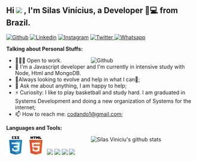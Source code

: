 

## Hi <img src="https://media.giphy.com/media/hvRJCLFzcasrR4ia7z/giphy.gif" width="25px"> , I'm Silas Vinícius, a Developer 🚀💻 from Brazil.


[![Github](https://img.shields.io/badge/-Github-000?style=flat&logo=Github&logoColor=white)](https://github.com/silasviniciuss)
[![Linkedin](https://img.shields.io/badge/-LinkedIn-0073B1?style=flat&logo=Linkedin&logoColor=white)](https://www.linkedin.com/in/silas-vinicius-6b0819204/)
[![Instagram](https://img.shields.io/badge/-Instagram-B13288?style=flat&labelColor=c13584&logo=instagram&logoColor=white)](https://www.instagram.com/silas_viniciuss/)
[![Twitter](https://img.shields.io/badge/-Twitter-4DA6E9?style=flat&logo=Twitter&logoColor=white)
](https://twitter.com/SilasVincius8)
[![Whatsapp](https://img.shields.io/badge/-Whatsapp-4ADD5A?style=flat&logo=Whatsapp&logoColor=white)
](https://api.whatsapp.com/send?phone=5561991043055&text=ol%C3%A1Silas!!)

**Talking about Personal Stuffs:**

<img width="55%" align="right" alt="Github" src="https://raw.githubusercontent.com/onimur/.github/master/.resources/git-header.svg" />

- 👨🏽‍💻 Open to work.
- 🌱 I'm a Javascript developer and I'm currently in intensive study with Node, Html and MongoDB.
- 👯Always looking to evolve and help in what I can🤝;
- 💬 Ask me about anything, I am happy to help;
- ⚡️ Curiosity: I like to play basketball and study hard. I am graduated in Systems Development and doing a new organization of Systems for the internet;
- 📫 How to reach me: codando1@gmail.com;

**Languages and Tools:** 

<p>
 <a href="https://github.com/silasviniciuss">
    <img width="55%" align="right" alt="Silas Viniciu's github stats" src="https://github-readme-stats.vercel.app/api?username=silasviniciuss&show_icons=true&hide_border=true" />
  </a>
  
   <code><img width="10%"  src="https://raw.githubusercontent.com/devicons/devicon/master/icons/css3/css3-original-wordmark.svg"></code>
   <code><img width="10%" src="https://raw.githubusercontent.com/devicons/devicon/master/icons/html5/html5-original-wordmark.svg"></code>
   <code><img width="10%" src="https://www.vectorlogo.zone/logos/javascript/javascript-ar21.svg"></code>
   <code><img width="10%" src="https://www.vectorlogo.zone/logos/json/json-ar21.svg"></code>
   <code><img width="10%" src="https://www.vectorlogo.zone/logos/mysql/mysql-ar21.svg"></code>
   <code><img width="10%" src="https://www.vectorlogo.zone/logos/git-scm/git-scm-ar21.svg"></code>
</p>

